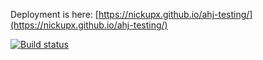 Deployment is here: [https://nickupx.github.io/ahj-testing/](https://nickupx.github.io/ahj-testing/)

[![Build status](https://ci.appveyor.com/api/projects/status/rda6lstpq712xpp6/branch/master?svg=true)](https://ci.appveyor.com/project/nickupx/ahj-testing/branch/master)
